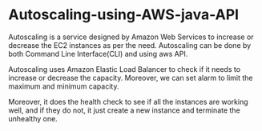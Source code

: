 Autoscaling-using-AWS-java-API
==============================
Autoscaling is a service designed by Amazon Web Services to increase or decrease the EC2 instances as per the need. Autoscaling can be done by both Command Line Interface(CLI) and using aws API.

Autoscaling uses Amazon Elastic Load Balancer to check if it needs to increase or decrease the capacity. Moreover, we can set alarm to limit the maximum and minimum capacity.

Moreover, it does the health check to see if all the instances are working well, and if they do not, it just create a new instance and terminate the unhealthy one.
